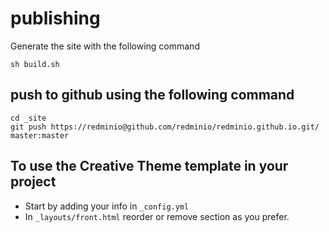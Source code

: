 # publishing

Generate the site with the following command

```
sh build.sh
```

## push to github using the following command

```
cd _site
git push https://redminio@github.com/redminio/redminio.github.io.git/ master:master
```

## To use the Creative Theme template in your project

- Start by adding your info in `_config.yml`
- In `_layouts/front.html` reorder or remove section as you prefer.
